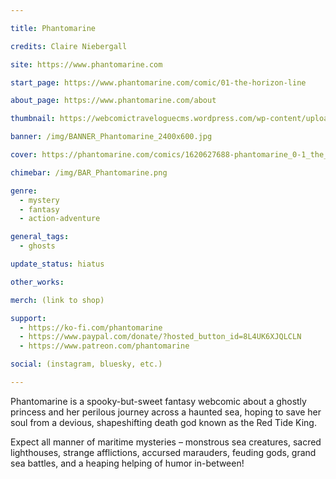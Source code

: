 ```yaml
---

title: Phantomarine

credits: Claire Niebergall

site: https://www.phantomarine.com

start_page: https://www.phantomarine.com/comic/01-the-horizon-line

about_page: https://www.phantomarine.com/about

thumbnail: https://webcomictraveloguecms.wordpress.com/wp-content/uploads/2024/02/hubbox_phantomarine.png

banner: /img/BANNER_Phantomarine_2400x600.jpg

cover: https://phantomarine.com/comics/1620627688-phantomarine_0-1_the_horizon_line.jpg

chimebar: /img/BAR_Phantomarine.png

genre: 
  - mystery
  - fantasy
  - action-adventure

general_tags: 
  - ghosts

update_status: hiatus

other_works:

merch: (link to shop)

support: 
  - https://ko-fi.com/phantomarine
  - https://www.paypal.com/donate/?hosted_button_id=8L4UK6XJQLCLN
  - https://www.patreon.com/phantomarine

social: (instagram, bluesky, etc.)

---
```


Phantomarine is a spooky-but-sweet fantasy webcomic about a ghostly princess and her perilous journey across a haunted sea, hoping to save her soul from a devious, shapeshifting death god known as the Red Tide King.

Expect all manner of maritime mysteries – monstrous sea creatures, sacred lighthouses, strange afflictions, accursed marauders, feuding gods, grand sea battles, and a heaping helping of humor in-between!